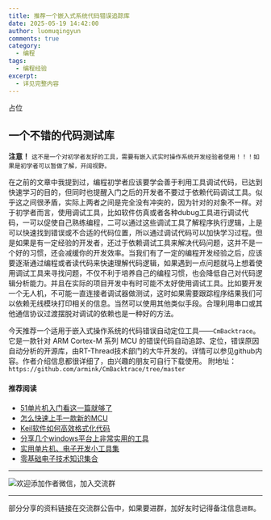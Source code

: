 ```yaml
---
title: 推荐一个嵌入式系统代码错误追踪库
date: 2025-05-19 14:42:00
author: luomuqingyun
comments: true
category:
  - 编程
tags:
  - 编程经验
excerpt:
  - 详见完整内容
---
```

占位
## 一个不错的代码测试库
**注意！** `这不是一个对初学者友好的工具，需要有嵌入式实时操作系统开发经验者使用！！！如果是初学者可以暂做了解，开阔视野。`

在之前的文章中我提到过，编程初学者应该要学会善于利用工具调试代码，已达到快速学习的目的，但同时也提醒入门之后的开发者不要过于依赖代码调试工具。似乎这之间很矛盾，实际上两者之间是完全没有冲突的，因为针对的对象不一样。对于初学者而言，使用调试工具，比如软件仿真或者各种dubug工具进行调试代码，一可以促使自己熟练编程，二可以通过这些调试工具了解程序执行逻辑，上是可以快速找到错误或不合适的代码位置，所以通过调试代码可以加快学习过程。但是如果是有一定经验的开发者，还过于依赖调试工具来解决代码问题，这并不是一个好的习惯，还会减缓你的开发效率。当我们有了一定的编程开发经验之后，应该要逐渐通过编程或者读代码来快速理解代码逻辑，如果遇到一点问题就马上想着使用调试工具来寻找问题，不仅不利于培养自己的编程习惯，也会降低自己对代码逻辑分析能力。并且在实际的项目开发中有时可能不太好使用调试工具。比如要开发一个无人机，不可能一直连接者调试器做测试，这时如果需要跟踪程序结果我们可以依赖无线模块打印相关的信息。当然可以使用其他类似手段。合理利用串口或其他通信协议过渡摆脱对调试的依赖也是一种好的方法。

今天推荐一个适用于嵌入式操作系统的代码错误自动定位工具——`CmBacktrace`。它是一款针对 ARM Cortex-M 系列 MCU 的错误代码自动追踪、定位，错误原因自动分析的开源库，由RT-Thread技术部门的大牛开发的。详情可以参见github内容。作者介绍信息都很详细了，由兴趣的朋友可自行下载使用。
附地址：`https://github.com/armink/CmBacktrace/tree/master`

#### 推荐阅读
- [51单片机入门看这一篇就够了](https://mp.weixin.qq.com/s?__biz=MzI1OTQ4MTg4Ng==&mid=2247485523&idx=1&sn=b7fcd1b86e2467d6f03b1a520c39bb06&chksm=ea790022dd0e893452c4994fa16d63111b16d9878c303712f695b58b7af360b7b18c1ed4b201&token=1711068967&lang=zh_CN#rd)
- [怎么快速上手一款新的MCU](https://mp.weixin.qq.com/s?__biz=MzI1OTQ4MTg4Ng==&mid=2247485581&idx=1&sn=b36e6536717774f7931c7aa93d5b237a&chksm=ea7900fcdd0e89ea0db13737720edc996fcb3fdbab3e43b4a92316240ac66d4b5a8bf9a07e78&token=466212876&lang=zh_CN#rd)
- [Keil软件如何高效格式化代码](https://mp.weixin.qq.com/s?__biz=MzI1OTQ4MTg4Ng==&mid=2247485572&idx=1&sn=17cefa35d9d660083d419a7e9b6db6f7&chksm=ea7900f5dd0e89e35b65ba26354cc69ad24f686d8e18abd34e0932567a9345e8c9ed653eee6b&token=1711068967&lang=zh_CN#rd)
- [分享几个windows平台上非常实用的工具](https://mp.weixin.qq.com/s?__biz=MzI1OTQ4MTg4Ng==&mid=2247485420&idx=2&sn=728ca4abbadf7caf51c392e7d7045cbe&chksm=ea790f9ddd0e868b9fa162c80db1876199845f387bbe851c8d38a4e8412329ae635916c13cfb&token=1711068967&lang=zh_CN#rd)
- [实用单片机、电子开发小工具集](https://mp.weixin.qq.com/s?__biz=MzI1OTQ4MTg4Ng==&mid=2247485606&idx=1&sn=2b433faa2e436fc762dc538c9cf3fe14&chksm=ea7900d7dd0e89c169f8948ff3d423016c8f51f1c914eb7b0d20cba8145b9ffa54815915d67b&token=1580674001&lang=zh_CN#rd)
- [零基础电子技术知识集合](https://mp.weixin.qq.com/s?__biz=MzI1OTQ4MTg4Ng==&mid=2247485689&idx=4&sn=211c2d0871a19c5e92cdf0c34f01d96b&chksm=ea790088dd0e899e3042a649a346bc98e94189d1fd18da2b954a7ddb781582dc2d0a82e07f4d&token=970763775&lang=zh_CN#rd)
----

![欢迎添加作者微信，加入交流群](https://files.mdnice.com/user/38598/37e7b97e-a5c7-44d1-9e48-bbe22ab3141d.jpg)

----
部分分享的资料链接在交流群公告中，如果要进群，加好友时记得备注信息`进群`。